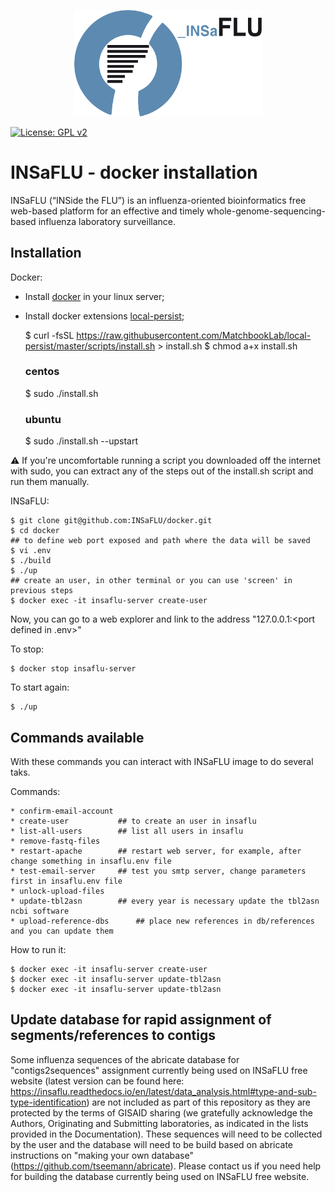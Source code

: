 <p align="center"><img src="logo/logo_insaflu.png" alt="INSaFLU" width="300"></p>


[![License: GPL v2](https://img.shields.io/badge/License-GPL%20v2-blue.svg)](https://www.gnu.org/licenses/old-licenses/gpl-2.0.en.html)


# INSaFLU - docker installation
INSaFLU (“INSide the FLU”) is an influenza-oriented bioinformatics free web-based platform for an effective and timely whole-genome-sequencing-based influenza laboratory surveillance.


## Installation

Docker:

* Install [docker](https://docs.docker.com/install/linux/docker-ce/ubuntu/) in your linux server;
* Install docker extensions [local-persist](https://github.com/MatchbookLab/local-persist);

	$ curl -fsSL https://raw.githubusercontent.com/MatchbookLab/local-persist/master/scripts/install.sh > install.sh
	$ chmod a+x install.sh

	### centos
	$ sudo ./install.sh

	### ubuntu
	$ sudo ./install.sh --upstart

:warning: If you're uncomfortable running a script you downloaded off the internet with sudo, you can extract any of the steps out of the install.sh script and run them manually.

INSaFLU:

	$ git clone git@github.com:INSaFLU/docker.git
	$ cd docker
	## to define web port exposed and path where the data will be saved
	$ vi .env
	$ ./build
	$ ./up
	## create an user, in other terminal or you can use 'screen' in previous steps
	$ docker exec -it insaflu-server create-user

Now, you can go to a web explorer and link to the address "127.0.0.1:<port defined in .env>"

To stop:

	$ docker stop insaflu-server

To start again:

	$ ./up

## Commands available

With these commands you can interact with INSaFLU image to do several taks.

Commands:

	* confirm-email-account
	* create-user			## to create an user in insaflu
	* list-all-users		## list all users in insaflu
	* remove-fastq-files		
	* restart-apache		## restart web server, for example, after change something in insaflu.env file
	* test-email-server		## test you smtp server, change parameters first in insaflu.env file
	* unlock-upload-files		
	* update-tbl2asn		## every year is necessary update the tbl2asn ncbi software
	* upload-reference-dbs		## place new references in db/references and you can update them
 
How to run it:

```
$ docker exec -it insaflu-server create-user
$ docker exec -it insaflu-server update-tbl2asn
$ docker exec -it insaflu-server update-tbl2asn
```

## Update database for rapid assignment of segments/references to contigs


Some influenza sequences of the abricate database for "contigs2sequences" assignment currently being used on INSaFLU free website (latest version can be found here: https://insaflu.readthedocs.io/en/latest/data_analysis.html#type-and-sub-type-identification) are not included as part of this repository as they are protected by the terms of GISAID sharing (we gratefully acknowledge the Authors, Originating and Submitting laboratories, as indicated in the lists provided in the Documentation). These sequences will need to be collected by the user and the database will need to be build based on abricate instructions on "making your own database" (https://github.com/tseemann/abricate). Please contact us if you need help for building the database currently being used on INSaFLU free website.


